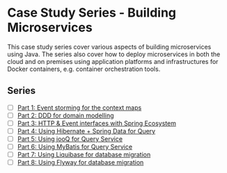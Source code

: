 # Case Study Series - Building Microservices

This case study series cover various aspects of building microservices using Java. 
The series also cover how to deploy microservices in both the cloud and on premises using application platforms and infrastructures for Docker containers, e.g. container orchestration tools.

## Series
- [ ] [Part 1: Event storming for the context maps]()
- [ ] [Part 2: DDD for domain modelling]()
- [ ] [Part 3: HTTP & Event interfaces with Spring Ecosystem]()
- [ ] [Part 4: Using Hibernate + Spring Data for Query]()
- [ ] [Part 5: Using jooQ for Query Service]()
- [ ] [Part 6: Using MyBatis for Query Service]()
- [ ] [Part 7: Using Liquibase for database migration]()
- [ ] [Part 8: Using Flyway for database migration]()